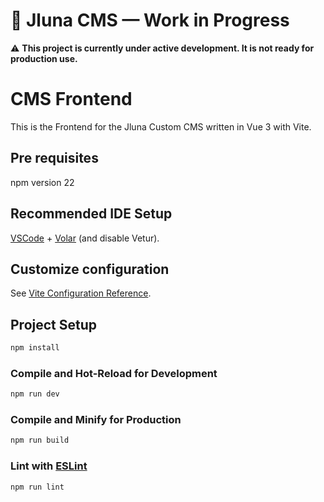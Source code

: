 # 🚧 Jluna CMS — Work in Progress
⚠️ **This project is currently under active development. It is not ready for production use.**

#  CMS Frontend

This is the Frontend for the Jluna Custom CMS written in Vue 3 with Vite.

## Pre requisites
npm version 22

## Recommended IDE Setup

[VSCode](https://code.visualstudio.com/) + [Volar](https://marketplace.visualstudio.com/items?itemName=Vue.volar) (and disable Vetur).

## Customize configuration

See [Vite Configuration Reference](https://vite.dev/config/).

## Project Setup

```sh
npm install
```

### Compile and Hot-Reload for Development

```sh
npm run dev
```

### Compile and Minify for Production

```sh
npm run build
```

### Lint with [ESLint](https://eslint.org/)

```sh
npm run lint
```
